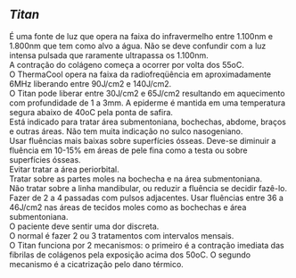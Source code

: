 ## ***Titan***


É uma fonte de luz que opera na faixa do infravermelho entre 1.100nm e 1.800nm que tem como alvo a água. Não se deve confundir com a luz intensa pulsada que raramente ultrapassa os 1.100nm.  
A contração do colágeno começa a ocorrer por volta dos 55oC.  
O ThermaCool opera na faixa da radiofreqüência em aproximadamente 6MHz liberando entre 90J/cm2 e 140J/cm2.  
O Titan pode liberar entre 30J/cm2 e 65J/cm2 resultando em aquecimento com profundidade de 1 a 3mm. A epiderme é mantida em uma temperatura segura abaixo de 40oC pela ponta de safira.  
Está indicado para tratar área submentoniana, bochechas, abdome, braços e outras áreas. Não tem muita indicação no sulco nasogeniano.  
Usar fluências mais baixas sobre superfícies ósseas. Deve-se diminuir a fluência em 10-15% em áreas de pele fina como a testa ou sobre superfícies ósseas.  
Evitar tratar a área periorbital.  
Tratar sobre as partes moles na bochecha e na área submentoniana.  
Não tratar sobre a linha mandibular, ou reduzir a fluência se decidir fazê-lo.  
Fazer de 2 a 4 passadas com pulsos adjacentes. Usar fluências entre 36 a 46J/cm2 nas áreas de tecidos moles como as bochechas e área submentoniana.  
O paciente deve sentir uma dor discreta.  
O normal é fazer 2 ou 3 tratamentos com intervalos mensais.  
O Titan funciona por 2 mecanismos: o primeiro é a contração imediata das fibrilas de colágenos pela exposição acima dos 50oC. O segundo mecanismo é a cicatrização pelo dano térmico. 

